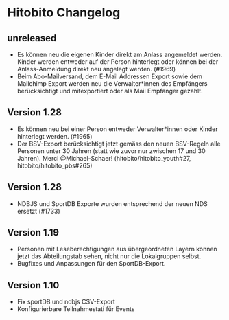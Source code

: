 # Hitobito Changelog

## unreleased

* Es können neu die eigenen Kinder direkt am Anlass angemeldet werden. Kinder werden entweder auf der Person hinterlegt oder können bei der Anlass-Anmeldung direkt neu angelegt werden. (#1969)
* Beim Abo-Mailversand, dem E-Mail Addressen Export sowie dem Mailchimp Export werden neu die Verwalter*innen des Empfängers berücksichtigt und mitexportiert oder als Mail Empfänger gezählt.

## Version 1.28

* Es können neu bei einer Person entweder Verwalter*innen oder Kinder hinterlegt werden. (#1965)
* Der BSV-Export berücksichtigt jetzt gemäss den neuen BSV-Regeln alle Personen unter 30 Jahren (statt wie zuvor nur zwischen 17 und 30 Jahren). Merci @Michael-Schaer! (hitobito/hitobito_youth#27, hitobito/hitobito_pbs#265)

## Version 1.28

* NDBJS und SportDB Exporte wurden entsprechend der neuen NDS ersetzt (#1733)

## Version 1.19

* Personen mit Leseberechtigungen aus übergeordneten Layern können jetzt das Abteilungstab sehen, nicht nur die Lokalgruppen selbst.
* Bugfixes und Anpassungen für den SportDB-Export.

## Version 1.10

*   Fix sportDB und ndbjs CSV-Export
*   Konfigurierbare Teilnahmestati für Events
